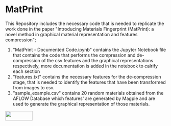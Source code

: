 # MatPrint
This Repository includes the necessary code that is needed to replicate the work done in the paper "Introducing Materials Fingerprint (MatPrint): a novel method in graphical material representation and features compression";
1. "MatPrint - Documented Code.ipynb" contains the Jupyter Notebook file that contains the code that performs the compression and de-compression of the csv features and the graphical representations respectively, more documentation is added in the notebook to calrify each section
2. "features.txt" contains the necessary features for the de-compression stage, that is needed to identify the features that have been transformed from images to csv.
3. "sample_example.csv" contains 20 random materials obtained from the AFLOW Database which features' are generated by Magpie and are used to generate the graphical representation of those materials.


<img src="https://mirrors.creativecommons.org/presskit/buttons/88x31/png/by.png" width="85" height="30">
